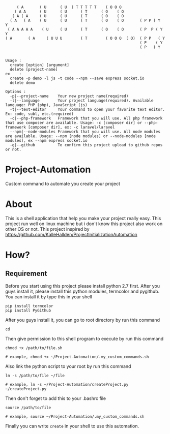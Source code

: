 ```

     ( A       ( U      ( U  ( T T T T T    ( O O O 
    ( A A      ( U      ( U      ( T      ( O    ( O 
   ( A ( A     ( U      ( U      ( T      ( O    ( O 
  ( A   ( A    ( U      ( U      ( T      ( O    ( O       ( P P ( Y   Y
 ( A A A A A    ( U     ( U      ( T      ( O    ( O       ( P  P ( Y Y
( A       ( A     ( U U U        ( T        ( O O O  ( O)  ( P P   ( Y
                                                           ( P    ( Y
                                                           ( P   ( Y


Usage :
  create [option] [argument]
  delete [project-name]
ex    :
  create -p demo -l js -t code --npm --save express socket.io
  delete demo

Options :
  -p|--project-name    Your new project name(required)
  -l|--language        Your project language(required). Available language: PHP (php), JavaScript (js)
  -t|--text-editor     Your command to open your favorite text editor. Ex: code, subl, etc.(required)
  -c|--php-framework   Framework that you will use. All php framework that use composer are available. Usage: -c [composer dir] or --php-framework [composer dir], ex: -c laravel/laravel
  --npm|--node-modules Framework that you will use. All node modules are available. Usage: --npm [node modules] or --node-modules [node modules], ex --npm express socket.io
  -g|--github          To confirm this project upload to github repos or not.

```
# Project-Automation
Custom command to automate you create your project

# About
This is a shell application that help you make your project really easy. This project run well on linux machine but i don't know this project also work on other OS or not. This project inspired by https://github.com/KalleHallden/ProjectInitializationAutomation

# How?
## Requirement
Before you start using this project please install python 2.7 first. After you guys install it, please install this python modules, termcolor and pygithub. You can install it by type this in your shell
```
pip install termcolor
pip install PyGithub
```
After you guys install it, you can go to root directory by run this command
```
cd
```
Then give permission to this shell program to execute by run this command
```
chmod +x /path/to/file.sh

# example, chmod +x ~/Project-Automation/.my_custom_commands.sh
```
Also link the python script to your root by run this command
```
ln -s /path/to/file ~/file

# example, ln -s ~/Project-Automation/createProject.py ~/createProject.py
```
Then don't forget to add this to your .bashrc file
```
source /path/to/file

# example, source ~/Project-Automation/.my_custom_commands.sh
```
Finally you can write ```create``` in your shell to use this automation.
